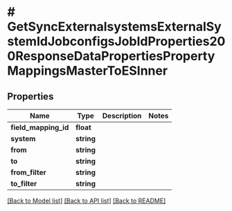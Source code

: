 # # GetSyncExternalsystemsExternalSystemIdJobconfigsJobIdProperties200ResponseDataPropertiesPropertyMappingsMasterToESInner

## Properties

Name | Type | Description | Notes
------------ | ------------- | ------------- | -------------
**field_mapping_id** | **float** |  |
**system** | **string** |  |
**from** | **string** |  |
**to** | **string** |  |
**from_filter** | **string** |  |
**to_filter** | **string** |  |

[[Back to Model list]](../../README.md#models) [[Back to API list]](../../README.md#endpoints) [[Back to README]](../../README.md)
